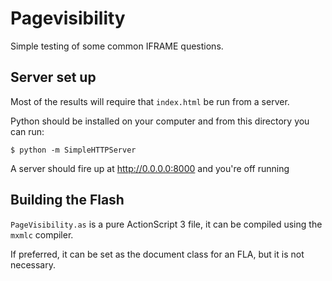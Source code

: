 # Pagevisibility
Simple testing of some common IFRAME questions.

## Server set up
Most of the results will require that `index.html` be run from a server. 

Python should be installed on your computer and from this directory you can run:

`$ python -m SimpleHTTPServer`

A server should fire up at http://0.0.0.0:8000 and you're off running

## Building the Flash
`PageVisibility.as` is a pure ActionScript 3 file, it can be compiled using the `mxmlc` compiler.

If preferred, it can be set as the document class for an FLA, but it is not necessary.